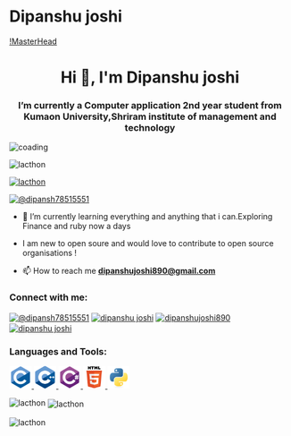 # Dipanshu joshi 
[!MasterHead](https://www.google.com/url?sa=i&url=https%3A%2F%2Ficonscout.com%2F3ds%2Fstudent&psig=AOvVaw2oruFw3FoCoeJXmkBV6sc4&ust=1670506930703000&source=images&cd=vfe&ved=0CBAQjRxqFwoTCPCm4t3R5_sCFQAAAAAdAAAAABAD)
<h1 align="center">Hi 👋, I'm Dipanshu joshi</h1>
<h3 align="center">I’m currently  a Computer  application 2nd year student from Kumaon University,Shriram institute of management and technology</h3>
<img allign="right" alt="coading" width"400" src="https://hdqwalls.com/devil-boy-minimal-mask-4k-wallpaper">

<p align="left"> <img src="https://komarev.com/ghpvc/?username=lacthon&label=Profile%20views&color=0e75b6&style=flat" alt="lacthon" /> </p>

<p align="left"> <a href="https://github.com/ryo-ma/github-profile-trophy"><img src="https://github-profile-trophy.vercel.app/?username=lacthon" alt="lacthon" /></a> </p>

<p align="left"> <a href="https://twitter.com/@dipansh78515551" target="blank"><img src="https://img.shields.io/twitter/follow/@dipansh78515551?logo=twitter&style=for-the-badge" alt="@dipansh78515551" /></a> </p>

- 🌱 I’m currently learning everything and  anything that i can.Exploring  Finance and ruby now a days
-    I am new to open soure and would love to contribute to open source organisations !

- 📫 How to reach me **dipanshujoshi890@gmail.com**

<h3 align="left">Connect with me:</h3>
<p align="left">
<a href="https://twitter.com/@dipansh78515551" target="blank"><img align="center" src="https://raw.githubusercontent.com/rahuldkjain/github-profile-readme-generator/master/src/images/icons/Social/twitter.svg" alt="@dipansh78515551" height="30" width="40" /></a>
<a href="https://linkedin.com/in/dipanshu joshi" target="blank"><img align="center" src="https://raw.githubusercontent.com/rahuldkjain/github-profile-readme-generator/master/src/images/icons/Social/linked-in-alt.svg" alt="dipanshu joshi" height="30" width="40" /></a>
<a href="https://instagram.com/dipanshujoshi890" target="blank"><img align="center" src="https://raw.githubusercontent.com/rahuldkjain/github-profile-readme-generator/master/src/images/icons/Social/instagram.svg" alt="dipanshujoshi890" height="30" width="40" /></a>
<a href="https://www.youtube.com/c/dipanshu joshi" target="blank"><img align="center" src="https://raw.githubusercontent.com/rahuldkjain/github-profile-readme-generator/master/src/images/icons/Social/youtube.svg" alt="dipanshu joshi" height="30" width="40" /></a>
</p>

<h3 align="left">Languages and Tools:</h3>
<p align="left"> <a href="https://www.cprogramming.com/" target="_blank" rel="noreferrer"> <img src="https://raw.githubusercontent.com/devicons/devicon/master/icons/c/c-original.svg" alt="c" width="40" height="40"/> </a> <a href="https://www.w3schools.com/cpp/" target="_blank" rel="noreferrer"> <img src="https://raw.githubusercontent.com/devicons/devicon/master/icons/cplusplus/cplusplus-original.svg" alt="cplusplus" width="40" height="40"/> </a> <a href="https://www.w3schools.com/cs/" target="_blank" rel="noreferrer"> <img src="https://raw.githubusercontent.com/devicons/devicon/master/icons/csharp/csharp-original.svg" alt="csharp" width="40" height="40"/> </a> <a href="https://www.w3.org/html/" target="_blank" rel="noreferrer"> <img src="https://raw.githubusercontent.com/devicons/devicon/master/icons/html5/html5-original-wordmark.svg" alt="html5" width="40" height="40"/> </a> <a href="https://www.python.org" target="_blank" rel="noreferrer"> <img src="https://raw.githubusercontent.com/devicons/devicon/master/icons/python/python-original.svg" alt="python" width="40" height="40"/> </a> </p>

<p><img align="left" src="https://github-readme-stats.vercel.app/api/top-langs?username=lacthon&show_icons=true&locale=en&layout=compact" alt="lacthon" /></p>

<p>&nbsp;<img align="center" src="https://github-readme-stats.vercel.app/api?username=lacthon&show_icons=true&locale=en" alt="lacthon" /></p>

<p><img align="center" src="https://github-readme-streak-stats.herokuapp.com/?user=lacthon&" alt="lacthon" /></p>
